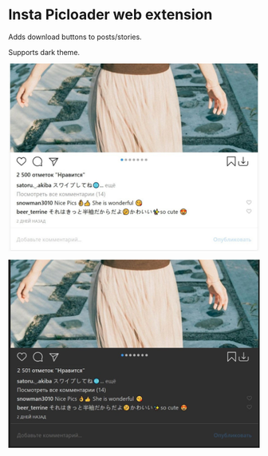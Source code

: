 # Insta Picloader web extension

Adds download buttons to posts/stories.

Supports dark theme.

![white theme screenshot](screenshots/white.jpg "white theme")

![black theme screenshot](screenshots/black.jpg "black theme")
